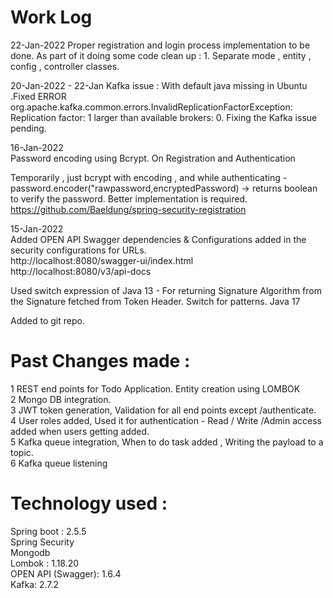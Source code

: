 Work Log
=============================
22-Jan-2022
Proper registration and login process implementation to be done.
As part of it doing some code clean up : 
    1. Separate mode , entity , config , controller classes.

20-Jan-2022 - 22-Jan
Kafka issue : With default java missing in Ubuntu .Fixed
ERROR org.apache.kafka.common.errors.InvalidReplicationFactorException: Replication factor: 1 larger than available brokers: 0.
Fixing the Kafka issue pending.

16-Jan-2022  
Password encoding using Bcrypt. On Registration and Authentication  

Temporarily , just bcrypt with encoding , and while authenticating - password.encoder("rawpassword,encryptedPassword) -> returns boolean to verify the password. Better implementation is required.
https://github.com/Baeldung/spring-security-registration  


15-Jan-2022  
Added OPEN API Swagger dependencies & Configurations added in the security configurations for URLs.  
http://localhost:8080/swagger-ui/index.html  
http://localhost:8080/v3/api-docs  

Used switch expression of Java 13 - For returning Signature Algorithm from the Signature fetched from Token Header.
Switch for patterns. Java 17

Added to git repo.

Past Changes made :   
========================  
1   REST end points for Todo Application. Entity creation using LOMBOK  
2   Mongo DB integration.  
3   JWT token generation, Validation for all end points except /authenticate.  
4   User roles added, Used it for authentication - Read / Write /Admin access added when users getting added.  
5   Kafka queue integration, When to do task added , Writing the payload to a topic.  
6   Kafka queue listening   


Technology used :  
========================= 
Spring boot :   2.5.5  
Spring Security  
Mongodb  
Lombok :    1.18.20  
OPEN API (Swagger): 1.6.4  
Kafka:  2.7.2  




